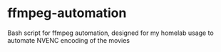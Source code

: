 # ffmpeg-automation
Bash script for ffmpeg automation, designed for my homelab usage to automate NVENC encoding of the movies
